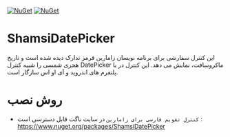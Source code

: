 ﻿<img source="" width="128">

[![NuGet](https://img.shields.io/nuget/v/ShamsiDatePicker.svg)](https://www.nuget.org/packages/ShamsiDatePicker/) 
[![NuGet](https://img.shields.io/nuget/dt/ShamsiDatePicker.svg)](https://www.nuget.org/packages/ShamsiDatePicker/)

# ShamsiDatePicker
این کنترل سفارشی برای برنامه نویسان زامارین فرمز تدارک دیده شده است و تاریخ هجری شمسی را شبیه کنترل DatePicker ماکروسافت، نمایش می دهد.
این کنترل در با پلتفرم های اندروید و آی او اس سازگار است.

# روش نصب
- `کنترل تقویم فارسی برای زامارین` در سایت ناگت قابل دسترسی است : https://www.nuget.org/packages/ShamsiDatePicker